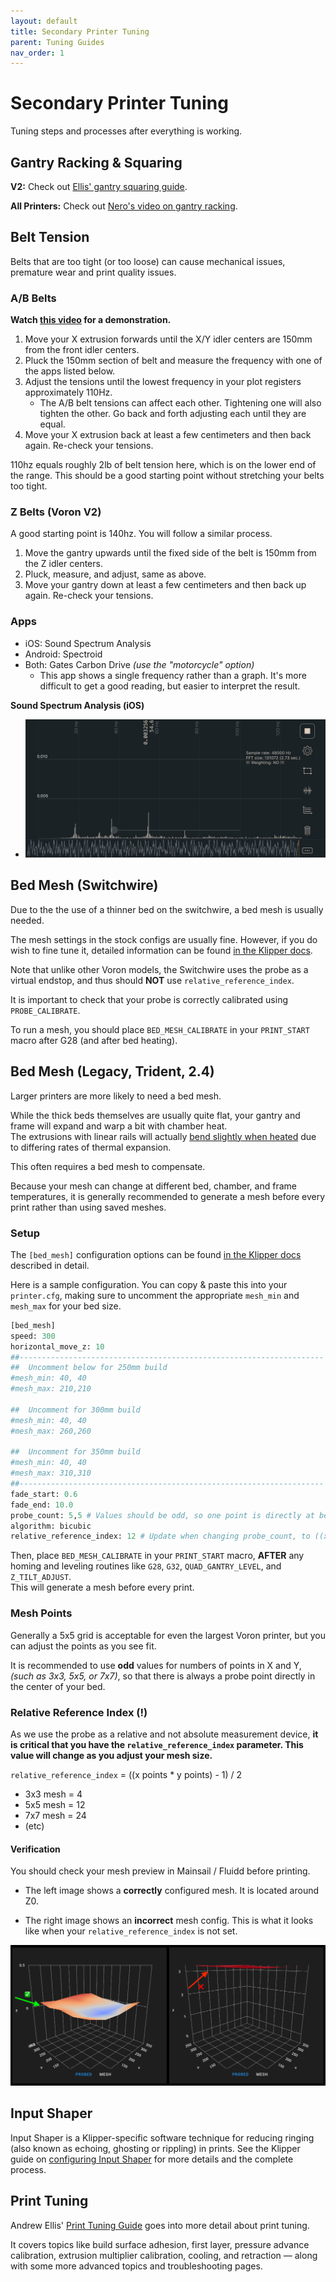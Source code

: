 ```yaml
---
layout: default
title: Secondary Printer Tuning
parent: Tuning Guides
nav_order: 1
---
```


# Secondary Printer Tuning

Tuning steps and processes after everything is working.

## Gantry Racking & Squaring

**V2:** Check out [Ellis' gantry squaring guide](https://github.com/AndrewEllis93/Print-Tuning-Guide/blob/main/articles/voron_v2_gantry_squaring.md).

**All Printers:** Check out [Nero's video on gantry racking](https://www.youtube.com/watch?v=cOn6u9kXvy0).

## Belt Tension

Belts that are too tight (or too loose) can cause mechanical issues, premature wear and print quality issues.


### A/B Belts
**Watch [this video](https://user-images.githubusercontent.com/54855101/163674612-930d737d-0ab3-4056-a2b9-def2939db61f.mp4) for a demonstration.**
1. Move your X extrusion forwards until the X/Y idler centers are 150mm from the front idler centers.
2. Pluck the 150mm section of belt and measure the frequency with one of the apps listed below.
3. Adjust the tensions until the lowest frequency in your plot registers approximately 110Hz.
    - The A/B belt tensions can affect each other. Tightening one will also tighten the other. Go back and forth adjusting each until they are equal.
4. Move your X extrusion back at least a few centimeters and then back again. Re-check your tensions.

110hz equals roughly 2lb of belt tension here, which is on the lower end of the range. This should be a good starting point without stretching your belts too tight.

### Z Belts (Voron V2)
A good starting point is 140hz. You will follow a similar process. 
1. Move the gantry upwards until the fixed side of the belt is 150mm from the Z idler centers.
2. Pluck, measure, and adjust, same as above.
3. Move your gantry down at least a few centimeters and then back up again. Re-check your tensions.

### Apps
- iOS: Sound Spectrum Analysis
- Android: Spectroid
- Both: Gates Carbon Drive *(use the "motorcycle" option)*
    - This app shows a single frequency rather than a graph. It's more difficult to get a good reading, but easier to interpret the result.

**Sound Spectrum Analysis (iOS)**
- ![](./images/sound-spectrum-belt.jpg)

## Bed Mesh (Switchwire)
Due to the the use of a thinner bed on the switchwire, a bed mesh is usually needed.

The mesh settings in the stock configs are usually fine. However, if you do wish to fine tune it, detailed information can be found [in the Klipper docs](https://github.com/KevinOConnor/klipper/blob/master/docs/Bed_Mesh.md). 

Note that unlike other Voron models, the Switchwire uses the probe as a virtual endstop, and thus should **NOT** use `relative_reference_index`.

It is important to check that your probe is correctly calibrated using `PROBE_CALIBRATE`.

To run a mesh, you should place `BED_MESH_CALIBRATE` in your `PRINT_START` macro after G28 (and after bed heating).

## Bed Mesh (Legacy, Trident, 2.4)

Larger printers are more likely to need a bed mesh.

While the thick beds themselves are usually quite flat, your gantry and frame will expand and warp a bit with chamber heat.\
The extrusions with linear rails will actually [bend slightly when heated](./images/bimetallic_flex.png) due to differing rates of thermal expansion.

This often requires a bed mesh to compensate.

Because your mesh can change at different bed, chamber, and frame temperatures, it is generally recommended to generate a mesh before every print rather than using saved meshes.

### Setup

The `[bed_mesh]` configuration options can be found [in the Klipper docs](https://github.com/KevinOConnor/klipper/blob/master/docs/Bed_Mesh.md) described in detail.

Here is a sample configuration. You can copy & paste this into your `printer.cfg`, making sure to uncomment the appropriate `mesh_min` and `mesh_max` for your bed size.
```python
[bed_mesh]
speed: 300
horizontal_move_z: 10
##--------------------------------------------------------------------
##	Uncomment below for 250mm build
#mesh_min: 40, 40
#mesh_max: 210,210

##	Uncomment for 300mm build
#mesh_min: 40, 40
#mesh_max: 260,260

##	Uncomment for 350mm build
#mesh_min: 40, 40
#mesh_max: 310,310
##--------------------------------------------------------------------
fade_start: 0.6
fade_end: 10.0
probe_count: 5,5 # Values should be odd, so one point is directly at bed center
algorithm: bicubic
relative_reference_index: 12 # Update when changing probe_count, to ((x points * y points) - 1) / 2. (the center point)
```

Then, place `BED_MESH_CALIBRATE` in your `PRINT_START` macro, **AFTER** any homing and leveling routines like `G28`, `G32`, `QUAD_GANTRY_LEVEL`, and `Z_TILT_ADJUST`.\
This will generate a mesh before every print.

### Mesh Points

Generally a 5x5 grid is acceptable for even the largest Voron printer, but you can adjust the points as you see fit.

It is recommended to use **odd** values for numbers of points in X and Y, *(such as 3x3, 5x5, or 7x7)*, so that there is always a probe point directly in the center of your bed. 

### Relative Reference Index (!)

As we use the probe as a relative and not absolute measurement device, **it is critical that you have the `relative_reference_index` parameter. This value will change as you adjust your mesh size.**

`relative_reference_index` = ((x points * y points) - 1) / 2

- 3x3 mesh = 4
- 5x5 mesh = 12
- 7x7 mesh = 24 
- (etc)

#### Verification

You should check your mesh preview in Mainsail / Fluidd before printing.

- The left image shows a **correctly** configured mesh. It is located around Z0.

- The right image shows an **incorrect** mesh config. This is what it looks like when your `relative_reference_index` is not set.

![](./images/heightmap.png)

## Input Shaper

Input Shaper is a Klipper-specific software technique for reducing ringing (also known as echoing, ghosting or rippling) in prints.  See the Klipper guide on [configuring Input Shaper](https://github.com/KevinOConnor/klipper/blob/master/docs/Resonance_Compensation.md) for more details and the complete process.

## Print Tuning

Andrew Ellis' [Print Tuning Guide](https://github.com/AndrewEllis93/Print-Tuning-Guide) goes into more detail about print tuning.

It covers topics like build surface adhesion, first layer, pressure advance calibration, extrusion multiplier calibration, cooling, and retraction — along with some more advanced topics and troubleshooting pages.


